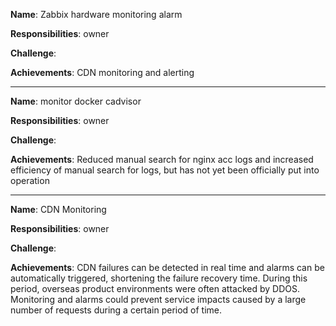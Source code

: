 **Name**: Zabbix hardware monitoring alarm

**Responsibilities**: owner

**Challenge**: 

**Achievements**: CDN monitoring and alerting

---

**Name**: monitor docker cadvisor

**Responsibilities**: owner

**Challenge**: 

**Achievements**: Reduced manual search for nginx acc logs and increased efficiency of manual search for logs, but has not yet been officially put into operation

---

**Name**: CDN Monitoring


**Responsibilities**: owner

**Challenge**: 

**Achievements**: CDN failures can be detected in real time and alarms can be automatically triggered, shortening the failure recovery time. During this period, overseas product environments were often attacked by DDOS. Monitoring and alarms could prevent service impacts caused by a large number of requests during a certain period of time.
